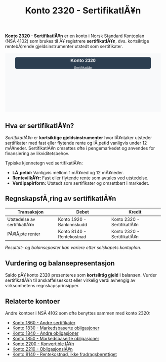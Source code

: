 ﻿---
title: "Konto 2320 - SertifikatlÃ¥n"
meta_title: "2320-sertifikatlan"
meta_description: '**Konto 2320 - SertifikatlÃ¥n** er en konto i Norsk Standard Kontoplan (NSÂ 4102) som brukes til Ã¥ registrere **sertifikatlÃ¥n**, dvs. kortsiktige rentebÃ¦rend...'
slug: 2320-sertifikatlan
type: blog
layout: pages/single
---

**Konto 2320 - SertifikatlÃ¥n** er en konto i Norsk Standard Kontoplan (NSÂ 4102) som brukes til Ã¥ registrere **sertifikatlÃ¥n**, dvs. kortsiktige rentebÃ¦rende gjeldsinstrumenter utstedt som sertifikater.

![Illustrasjon av konto 2320 SertifikatlÃ¥n](2320-sertifikatlan-image.svg)

## Hva er sertifikatlÃ¥n?

*SertifikatlÃ¥n* er **kortsiktige gjeldsinstrumenter** hvor lÃ¥ntaker utsteder sertifikater med fast eller flytende rente og lÃ¸petid vanligvis under 12 mÃ¥neder. SertifikatlÃ¥n omsettes ofte i pengemarkedet og anvendes for finansiering av likviditetsbehov.

Typiske kjennetegn ved sertifikatlÃ¥n:

* **LÃ¸petid:** Vanligvis mellom 1 mÃ¥ned og 12 mÃ¥neder.
* **RentevilkÃ¥r:** Fast eller flytende rente som avtales ved utstedelse.
* **Verdipapirform:** Utstedt som sertifikater og omsettbart i markedet.

## RegnskapsfÃ¸ring av sertifikatlÃ¥n

| Transaksjon                        | Debet                        | Kredit                          |
|------------------------------------|------------------------------|---------------------------------|
| Utstedelse av sertifikatlÃ¥n        | Konto 1920 - Bankinnskudd    | Konto 2320 - SertifikatlÃ¥n      |
| PÃ¥lÃ¸pte renter                     | Konto 8140 - Rentekostnad    | Konto 2320 - SertifikatlÃ¥n      |

_*Resultat- og balanseposter kan variere etter selskapets kontoplan.*_

## Vurdering og balansepresentasjon

Saldo pÃ¥ konto 2320 presenteres som **kortsiktig gjeld** i balansen. Vurder sertifikatlÃ¥n til anskaffelseskost eller virkelig verdi avhengig av virksomhetens regnskapsprinsipper.

## Relaterte kontoer

Andre kontoer i NSÂ 4102 som ofte benyttes sammen med konto 2320:

* [Konto 1860 - Andre sertifikater](/blogs/kontoplan/1860-andre-sertifikater "Konto 1860 - Andre sertifikater i Norsk Standard Kontoplan")
* [Konto 1830 - Markedsbaserte obligasjoner](/blogs/kontoplan/1830-markedsbaserte-obligasjoner "Konto 1830 - Markedsbaserte obligasjoner i Norsk Standard Kontoplan")
* [Konto 1840 - Andre obligasjoner](/blogs/kontoplan/1840-andre-obligasjoner "Konto 1840 - Andre obligasjoner i Norsk Standard Kontoplan")
* [Konto 1850 - Markedsbaserte obligasjoner](/blogs/kontoplan/1850-markedsbaserte-obligasjoner "Konto 1850 - Markedsbaserte obligasjoner i Norsk Standard Kontoplan")
* [Konto 2200 - Konvertible lÃ¥n](/blogs/kontoplan/2200-konvertible-lan "Konto 2200 - Konvertible lÃ¥n i Norsk Standard Kontoplan")
* [Konto 2210 - ObligasjonslÃ¥n](/blogs/kontoplan/2210-obligasjonslan "Konto 2210 - ObligasjonslÃ¥n i Norsk Standard Kontoplan")
* [Konto 8140 - Rentekostnad, ikke fradragsberettiget](/blogs/kontoplan/8140-rentekostnad-ikke-fradragsberettiget "Konto 8140 - Rentekostnad, ikke fradragsberettiget i Norsk Standard Kontoplan")


